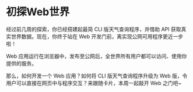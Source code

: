 # 初探Web世界
经过前几周的探索，你已经搭建起最简 CLI 版天气查询程序，并借助 API 获取真实世界数据。现在，你终于站在 Web 开发门前，离实现公网可用程序更近一步啦！

Web 应用运行在浏览器中，发布至公网后，全世界所有用户都可以访问、使用你提供的服务。

那么，如何开发一个 Web 应用？如何将 CLI 版天气查询程序升级为 Web 版，令用户可以直接在网页中与程序交互？来跟随卡片，本周一起敲开 Web 之门吧~